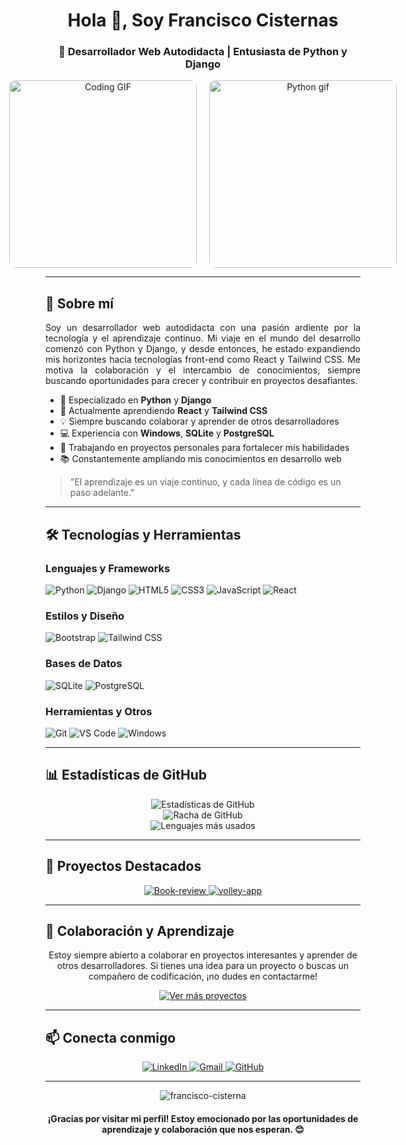 <h1 align="center">Hola 👋, Soy Francisco Cisternas</h1>

<h3 align="center">🚀 Desarrollador Web Autodidacta | Entusiasta de Python y Django</h3>

<div align="center" style="display: flex; justify-content: center; align-items: center; gap: 20px;">
  <img src="https://media.giphy.com/media/13HgwGsXF0aiGY/giphy.gif" alt="Coding GIF" width="300px" style="border-radius: 10px;">
  <img src="https://media.giphy.com/media/3o7qE1YN7aBOFPRw8E/giphy.gif" alt="Python gif" width="300px" style="border-radius: 10px;"/>
</div>


---

<h2>🚀 Sobre mí</h2>

<p align="justify">
Soy un desarrollador web autodidacta con una pasión ardiente por la tecnología y el aprendizaje continuo. Mi viaje en el mundo del desarrollo comenzó con Python y Django, y desde entonces, he estado expandiendo mis horizontes hacia tecnologías front-end como React y Tailwind CSS. Me motiva la colaboración y el intercambio de conocimientos, siempre buscando oportunidades para crecer y contribuir en proyectos desafiantes.
</p>

- 🐍 Especializado en **Python** y **Django**
- 🌱 Actualmente aprendiendo **React** y **Tailwind CSS**
- 💡 Siempre buscando colaborar y aprender de otros desarrolladores
- 💻 Experiencia con **Windows**, **SQLite** y **PostgreSQL**
- 🔭 Trabajando en proyectos personales para fortalecer mis habilidades
- 📚 Constantemente ampliando mis conocimientos en desarrollo web

> "El aprendizaje es un viaje continuo, y cada línea de código es un paso adelante."

---

<h2>🛠️ Tecnologías y Herramientas</h2>

<h3>Lenguajes y Frameworks</h3>

![Python](https://img.shields.io/badge/-Python-3776AB?style=flat-square&logo=python&logoColor=white)
![Django](https://img.shields.io/badge/-Django-092E20?style=flat-square&logo=django&logoColor=white)
![HTML5](https://img.shields.io/badge/-HTML5-E34F26?style=flat-square&logo=html5&logoColor=white)
![CSS3](https://img.shields.io/badge/-CSS3-1572B6?style=flat-square&logo=css3&logoColor=white)
![JavaScript](https://img.shields.io/badge/-JavaScript-F7DF1E?style=flat-square&logo=javascript&logoColor=black)
![React](https://img.shields.io/badge/-React-61DAFB?style=flat-square&logo=react&logoColor=black)

<h3>Estilos y Diseño</h3>

![Bootstrap](https://img.shields.io/badge/-Bootstrap-7952B3?style=flat-square&logo=bootstrap&logoColor=white)
![Tailwind CSS](https://img.shields.io/badge/-Tailwind_CSS-38B2AC?style=flat-square&logo=tailwind-css&logoColor=white)

<h3>Bases de Datos</h3>

![SQLite](https://img.shields.io/badge/-SQLite-003B57?style=flat-square&logo=sqlite&logoColor=white)
![PostgreSQL](https://img.shields.io/badge/-PostgreSQL-336791?style=flat-square&logo=postgresql&logoColor=white)

<h3>Herramientas y Otros</h3>

![Git](https://img.shields.io/badge/-Git-F05032?style=flat-square&logo=git&logoColor=white)
![VS Code](https://img.shields.io/badge/-VS_Code-007ACC?style=flat-square&logo=visual-studio-code&logoColor=white)
![Windows](https://img.shields.io/badge/-Windows-0078D6?style=flat-square&logo=windows&logoColor=white)

---

<h2>📊 Estadísticas de GitHub</h2>

<div align="center">
  <img src="https://github-readme-stats.vercel.app/api?username=Yustomper&show_icons=true&theme=radical" alt="Estadísticas de GitHub" />
</div>

<div align="center">
  <img src="https://github-readme-streak-stats.herokuapp.com/?user=Yustomper&theme=radical" alt="Racha de GitHub" />
</div>

<div align="center">
  <img src="https://github-readme-stats.vercel.app/api/top-langs/?username=Yustomper&layout=compact&theme=radical" alt="Lenguajes más usados" />
</div>

---

<h2>🌟 Proyectos Destacados</h2>

<div align="center">
  <a href="https://github.com/Yustomper/Book-review">
    <img src="https://github-readme-stats.vercel.app/api/pin/?username=Yustomper&repo=Book-review&theme=radical" alt="Book-review" />
  </a>
  <a href="https://github.com/Yustomper/volley-app">
    <img src="https://github-readme-stats.vercel.app/api/pin/?username=Yustomper&repo=volley-app&theme=radical" alt="volley-app" />
  </a>
</div>

---

<h2>🤝 Colaboración y Aprendizaje</h2>

<p align="center">
Estoy siempre abierto a colaborar en proyectos interesantes y aprender de otros desarrolladores. Si tienes una idea para un proyecto o buscas un compañero de codificación, ¡no dudes en contactarme!
</p>

<p align="center">
  <a href="https://github.com/francisco-cisterna?tab=repositories" target="_blank">
    <img src="https://img.shields.io/badge/Ver%20más%20proyectos-2ea44f?style=for-the-badge" alt="Ver más proyectos" />
  </a>
</p>

---

<h2>📫 Conecta conmigo</h2>

<p align="center">
  <a href="https://linkedin.com/in/francisco-cisterna" target="_blank">
    <img src="https://img.shields.io/badge/-LinkedIn-0077B5?style=for-the-badge&logo=linkedin&logoColor=white" alt="LinkedIn" />
  </a>
  <a href="mailto:francisco.cisterna@example.com">
    <img src="https://img.shields.io/badge/-Gmail-D14836?style=for-the-badge&logo=gmail&logoColor=white" alt="Gmail" />
  </a>
  <a href="https://github.com/francisco-cisterna" target="_blank">
    <img src="https://img.shields.io/badge/GitHub-100000?style=for-the-badge&logo=github&logoColor=white" alt="GitHub" />
  </a>
</p>

---

<div align="center">
  <img src="https://komarev.com/ghpvc/?username=francisco-cisterna&label=Visitas%20al%20perfil&color=0e75b6&style=flat" alt="francisco-cisterna" />
</div>

<h4 align="center">¡Gracias por visitar mi perfil! Estoy emocionado por las oportunidades de aprendizaje y colaboración que nos esperan. 😊</h4>

